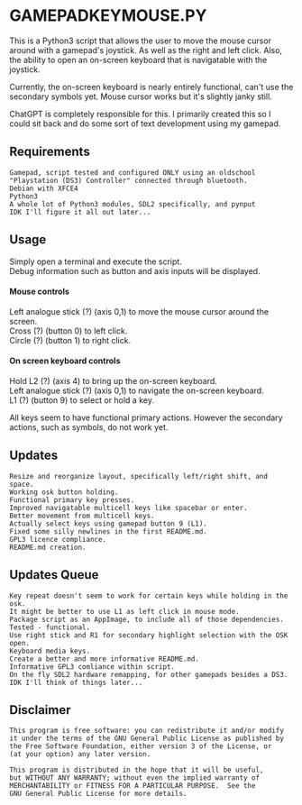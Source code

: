 # GAMEPADKEYMOUSE.PY
This is a Python3 script that allows the user to move the mouse cursor around with a gamepad's joystick. As well as the right and left click. Also, the ability to open an on-screen keyboard that is navigatable with the joystick.  

Currently, the on-screen keyboard is nearly entirely functional, can't use the secondary symbols yet. Mouse cursor works but it's slightly janky still.  

ChatGPT is completely responsible for this. I primarily created this so I could sit back and do some sort of text development using my gamepad.  

## Requirements  
    Gamepad, script tested and configured ONLY using an oldschool "Playstation (DS3) Controller" connected through bluetooth.
    Debian with XFCE4
    Python3
    A whole lot of Python3 modules, SDL2 specifically, and pynput
    IDK I'll figure it all out later...

## Usage  
Simply open a terminal and execute the script.  
Debug information such as button and axis inputs will be displayed.  

#### Mouse controls
Left analogue stick (?) (axis 0,1) to move the mouse cursor around the screen.  
Cross (?) (button 0) to left click.  
Circle (?) (button 1) to right click.

#### On screen keyboard controls
Hold L2 (?) (axis 4) to bring up the on-screen keyboard.  
Left analogue stick (?) (axis 0,1) to navigate the on-screen keyboard.  
L1 (?) (button 9) to select or hold a key.  

All keys seem to have functional primary actions. However the secondary actions, such as symbols, do not work yet.

## Updates
    Resize and reorganize layout, specifically left/right shift, and space.
    Working osk button holding.
    Functional primary key presses.
    Improved navigatable multicell keys like spacebar or enter.
    Better movement from multicell keys.
    Actually select keys using gamepad button 9 (L1).
    Fixed some silly newlines in the first README.md.
    GPL3 licence compliance.
    README.md creation.

## Updates Queue  
    Key repeat doesn't seem to work for certain keys while holding in the osk.
    It might be better to use L1 as left click in mouse mode.
    Package script as an AppImage, to include all of those dependencies. Tested - functional.
    Use right stick and R1 for secondary highlight selection with the OSK open.
    Keyboard media keys.
    Create a better and more informative README.md.
    Informative GPL3 comliance within script.
    On the fly SDL2 hardware remapping, for other gamepads besides a DS3.
    IDK I'll think of things later...

## Disclaimer  
    This program is free software: you can redistribute it and/or modify
    it under the terms of the GNU General Public License as published by
    the Free Software Foundation, either version 3 of the License, or
    (at your option) any later version.

    This program is distributed in the hope that it will be useful,
    but WITHOUT ANY WARRANTY; without even the implied warranty of
    MERCHANTABILITY or FITNESS FOR A PARTICULAR PURPOSE.  See the
    GNU General Public License for more details.
